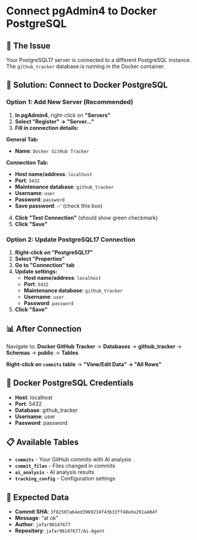 # Connect pgAdmin4 to Docker PostgreSQL

## 🐳 **The Issue**
Your PostgreSQL17 server is connected to a different PostgreSQL instance. The `github_tracker` database is running in the Docker container.

## 🎯 **Solution: Connect to Docker PostgreSQL**

### **Option 1: Add New Server (Recommended)**

1. **In pgAdmin4**, right-click on **"Servers"**
2. **Select "Register" → "Server..."**
3. **Fill in connection details:**

**General Tab:**
- **Name**: `Docker GitHub Tracker`

**Connection Tab:**
- **Host name/address**: `localhost`
- **Port**: `5432`
- **Maintenance database**: `github_tracker`
- **Username**: `user`
- **Password**: `password`
- **Save password**: ✅ (check this box)

4. **Click "Test Connection"** (should show green checkmark)
5. **Click "Save"**

### **Option 2: Update PostgreSQL17 Connection**

1. **Right-click on "PostgreSQL17"**
2. **Select "Properties"**
3. **Go to "Connection" tab**
4. **Update settings:**
   - **Host name/address**: `localhost`
   - **Port**: `5432`
   - **Maintenance database**: `github_tracker`
   - **Username**: `user`
   - **Password**: `password`
5. **Click "Save"**

## 📊 **After Connection**

Navigate to:
**Docker GitHub Tracker** → **Databases** → **github_tracker** → **Schemas** → **public** → **Tables**

**Right-click on `commits` table** → **"View/Edit Data" → "All Rows"**

## 🔑 **Docker PostgreSQL Credentials**
- **Host**: localhost
- **Port**: 5432
- **Database**: github_tracker
- **Username**: user
- **Password**: password

## 📋 **Available Tables**
- **`commits`** - Your GitHub commits with AI analysis
- **`commit_files`** - Files changed in commits
- **`ai_analysis`** - AI analysis results
- **`tracking_config`** - Configuration settings

## 🎯 **Expected Data**
- **Commit SHA**: `3f82507a64ed3969234f43b33ff48eda291a404f`
- **Message**: "at ok"
- **Author**: `jafar90147677`
- **Repository**: `jafar90147677/Ai-Agent`
